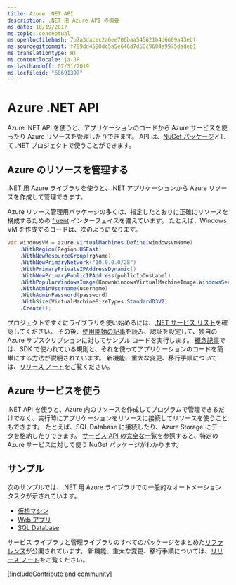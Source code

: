 ```yaml
---
title: Azure .NET API
description: .NET 用 Azure API の概要
ms.date: 10/19/2017
ms.topic: conceptual
ms.openlocfilehash: 7b7a3dacec2a6ee706baa545621b4d6609a43ebf
ms.sourcegitcommit: f799dd4590dc5a5e646d7d50c9604a9975dadeb1
ms.translationtype: HT
ms.contentlocale: ja-JP
ms.lasthandoff: 07/31/2019
ms.locfileid: "68691397"
---
```

# <a name="azure-net-apis"></a>Azure .NET API

Azure .NET API を使うと、アプリケーションのコードから Azure サービスを使ったり Azure リソースを管理したりできます。 API は、[NuGet パッケージ](/dotnet/api/overview/azure/)として .NET プロジェクトで使うことができます。 

## <a name="manage-azure-resources"></a>Azure のリソースを管理する

.NET 用 Azure ライブラリを使うと、.NET アプリケーションから Azure リソースを作成して管理できます。

Azure リソース管理用パッケージの多くは、指定したとおりに正確にリソースを構成するための [fluent](dotnet-sdk-azure-concepts.md) インターフェイスを備えています。 たとえば、Windows VM を作成するコードは、次のようになります。

```csharp
var windowsVM = azure.VirtualMachines.Define(windowsVmName)
    .WithRegion(Region.USEast)
    .WithNewResourceGroup(rgName)
    .WithNewPrimaryNetwork("10.0.0.0/28")
    .WithPrimaryPrivateIPAddressDynamic()
    .WithNewPrimaryPublicIPAddress(publicIpDnsLabel)
    .WithPopularWindowsImage(KnownWindowsVirtualMachineImage.WindowsServer2012R2Datacenter)
    .WithAdminUsername(username)
    .WithAdminPassword(password)
    .WithSize(VirtualMachineSizeTypes.StandardD3V2)
    .Create();
 ```

プロジェクトですぐにライブラリを使い始めるには、[.NET サービス リスト](/dotnet/api/overview/azure/)を確認してください。 その後、[使用開始の記事](dotnet-sdk-azure-get-started.md)を読み、認証を設定して、独自の Azure サブスクリプションに対してサンプル コードを実行します。  [概念記事](dotnet-sdk-azure-concepts.md)では、SDK で使われている規則と、それを使ってアプリケーションのコードを簡単にする方法が説明されています。 新機能、重大な変更、移行手順については、[リリース ノート](https://github.com/Azure/azure-libraries-for-net)をご覧ください。

## <a name="consume-azure-services"></a>Azure サービスを使う

.NET API を使うと、Azure 内のリソースを作成してプログラムで管理できるだけでなく、実行時にアプリケーションをリソースに接続してリソースを使うこともできます。  たとえば、SQL Database に接続したり、Azure Storage にデータを格納したりできます。  [サービス API の完全な一覧](/dotnet/api/overview/azure/)を参照すると、特定の Azure サービスに対して使う NuGet パッケージがわかります。  

## <a name="samples"></a>サンプル

次のサンプルでは、.NET 用 Azure ライブラリでの一般的なオートメーション タスクが示されています。

- [仮想マシン](dotnet-samples.md)
- [Web アプリ](dotnet-samples.md)
- [SQL Database](dotnet-samples.md)

サービス ライブラリと管理ライブラリのすべてのパッケージをまとめた[リファレンス](/dotnet/api/overview/azure/?view=azure-dotnet)が公開されています。 新機能、重大な変更、移行手順については、[リリース ノート](https://github.com/Azure/azure-libraries-for-net)をご覧ください。

[!include[Contribute and community](includes/contribute.md)]